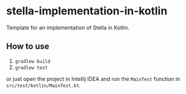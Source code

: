 # stella-implementation-in-kotlin
Template for an implementation of Stella in Kotlin.


## How to use
1. `gradlew build`
2. `gradlew test`

or just open the project in Intellij IDEA and run the `MainTest` function in `src/test/kotlin/MainTest.kt`.